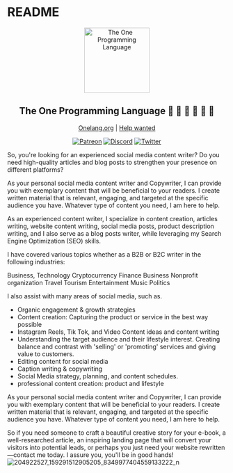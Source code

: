 # README
<div align="center">

<p>
    <a href="https://onelang.org/" alt="The One Programming Language">
        <img width="150" src="https://avatars.githubusercontent.com/u/40718659?s=200&v=4" alt="The One Programming Language">
    </a>
</p>

## The One Programming Language 💚 💙 🧡 🤍 💖 🖤

[Onelang.org](https://onelang.org) |
[Help wanted](https://github.com/One-Language/One/issues/new)

</div>
<div align="center">

<!--
[![Build Status][WorkflowBadge]][WorkflowUrl]
-->
[![Patreon][PatreonBadge]][PatreonUrl]
[![Discord][DiscordBadge]][DiscordUrl]
[![Twitter][TwitterUrl]][TwitterBadge]

</div>


So, you're looking for an experienced social media content writer? Do you need high-quality articles and blog posts to strengthen your presence on different platforms?

As your personal social media content writer and Copywriter, I can provide you with exemplary content that will be beneficial to your readers. I create written material that is relevant, engaging, and targeted at the specific audience you have. Whatever type of content you need, I am here to help.


As an experienced content writer, I specialize in content creation, articles writing, website content writing, social media posts, product description writing, and I also serve as a blog posts writer, while leveraging my Search Engine Optimization (SEO) skills.

I have covered various topics whether as a B2B or B2C writer in the following industries:

Business,
Technology
Cryptocurrency
Finance
Business
Nonprofit organization
Travel
Tourism
Entertainment
Music
Politics

I also assist with many areas of social media, such as.

- Organic engagement & growth strategies
- Content creation: Capturing the product or service in the best way possible
- Instagram Reels, Tik Tok, and Video Content ideas and content writing
- Understanding the target audience and their lifestyle interest. Creating balance and contrast with 'selling' or 'promoting' services and giving value to customers.
- Editing content for social media
- Caption writing & copywriting
- Social Media strategy, planning, and content schedules.
- professional content creation: product and lifestyle


As your personal social media content writer and Copywriter, I can provide you with exemplary content that will be beneficial to your readers. I create written material that is relevant, engaging, and targeted at the specific audience you have. Whatever type of content you need, I am here to help.

So if you need someone to craft a beautiful creative story for your e-book, a well-researched article, an inspiring landing page that will convert your visitors into potential leads, or perhaps you just need your website rewritten—contact me today. I assure you, you'll be in good hands!
![204922527_159291512905205_8349977404559133222_n](https://user-images.githubusercontent.com/81928799/127000586-46d44543-ee4d-441e-bc50-a0d3eb475c0b.jpg)




[DiscordBadge]: https://img.shields.io/discord/834373930692116531?label=Discord&logo=discord&logoColor=white
[PatreonBadge]: https://img.shields.io/endpoint.svg?url=https%3A%2F%2Fshieldsio-patreon.vercel.app%2Fapi%3Fusername%3Donelanguage%26type%3Dpledges
[SponsorBadge]: https://camo.githubusercontent.com/da8bc40db5ed31e4b12660245535b5db67aa03ce/68747470733a2f2f696d672e736869656c64732e696f2f7374617469632f76313f6c6162656c3d53706f6e736f72266d6573736167653d254532253944254134266c6f676f3d476974487562
[TwitterBadge]: https://twitter.com/onelangteam
[DiscordUrl]: https://discord.gg/sFCE2HcMCa
[PatreonUrl]: https://patreon.com/onelanguage
[TwitterUrl]: https://img.shields.io/twitter/follow/onelangteam.svg?style=flatl&label=Follow&logo=twitter&logoColor=white&color=1da1f2

